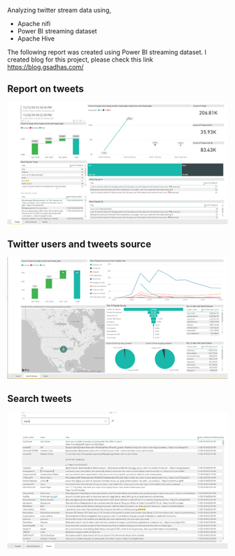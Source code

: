 Analyzing twitter stream data using,
- Apache nifi
- Power BI streaming dataset
- Apache Hive

The following report was created using Power BI streaming dataset. I created blog for this project, please check this link https://blog.gsadhas.com/

## Report on tweets
![alt text](https://github.com/gsadhas/apache-nifi-twitter-analysis/blob/master/images/tweets.png)

## Twitter users and tweets source
![alt text](https://github.com/gsadhas/apache-nifi-twitter-analysis/blob/master/images/user_sources.png)

## Search tweets
![alt text](https://github.com/gsadhas/apache-nifi-twitter-analysis/blob/master/images/search.png)
